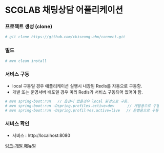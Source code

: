 # SCGLAB 채팅상담 어플리케이션

### 프로젝트 생성 (clone)
```bash
# git clone https://github.com/chiseong-ahn/connect.git
```

### 빌드
```bash
# mvn clean install
```


### 서비스 구동
- local 구동일 경우 애플리케이션 실행시 내장된 Redis를 자동으로 구동함.
- 개발 또는 운영서버 배포일 경우 미리 Redis가 서비스 구동되어 있어야 함.

```bash
# mvn spring-boot:run   // 옵션이 없을경우 local 환경으로 구동.
# mvn spring-boot:run -Dspring.profiles.active=dev      // 개발용으로 구동.
# mvn spring-boot:run -Dspring.profilㅇes.active=live   // 운영용으로 구동.
```

### 서비스 확인
- 서비스 : http://localhost:8080

[링크-개발 메뉴얼](/docs/manual.md "개발 메뉴얼 페이지로 이동합니다.")
